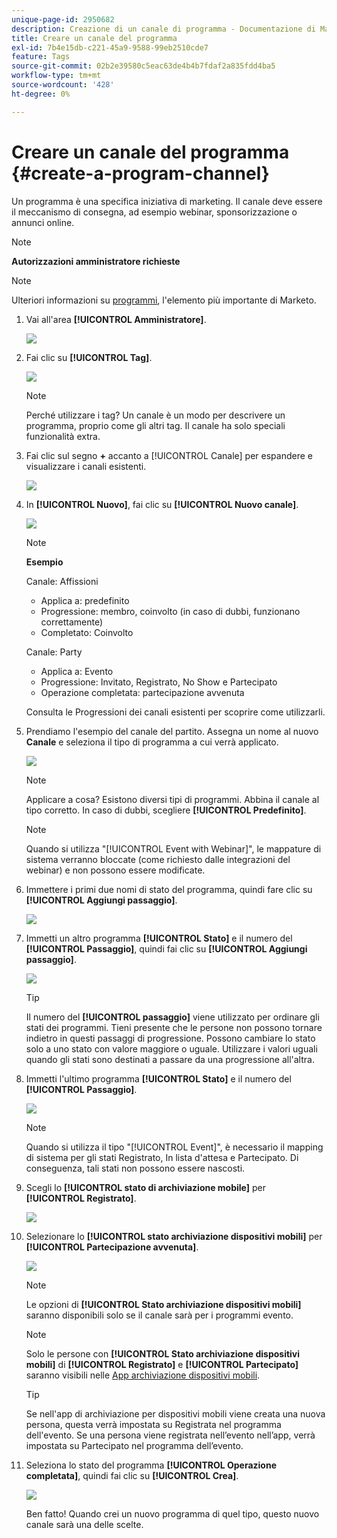 ```yaml
---
unique-page-id: 2950682
description: Creazione di un canale di programma - Documentazione di Marketo - Documentazione del prodotto
title: Creare un canale del programma
exl-id: 7b4e15db-c221-45a9-9588-99eb2510cde7
feature: Tags
source-git-commit: 02b2e39580c5eac63de4b4b7fdaf2a835fdd4ba5
workflow-type: tm+mt
source-wordcount: '428'
ht-degree: 0%

---
```


# Creare un canale del programma {#create-a-program-channel}

Un programma è una specifica iniziativa di marketing. Il canale deve essere il meccanismo di consegna, ad esempio webinar, sponsorizzazione o annunci online.

>[!NOTE]
>
>**Autorizzazioni amministratore richieste**

>[!NOTE]
>
>Ulteriori informazioni su [programmi](/help/marketo/product-docs/core-marketo-concepts/programs/creating-programs/understanding-programs.md), l&#39;elemento più importante di Marketo.

1. Vai all&#39;area **[!UICONTROL Amministratore]**.

   ![](assets/create-a-program-channel-1.png)

1. Fai clic su **[!UICONTROL Tag]**.

   ![](assets/create-a-program-channel-2.png)

   >[!NOTE]
   >
   >Perché utilizzare i tag? Un canale è un modo per descrivere un programma, proprio come gli altri tag. Il canale ha solo speciali funzionalità extra.

1. Fai clic sul segno **+** accanto a [!UICONTROL Canale] per espandere e visualizzare i canali esistenti.

   ![](assets/create-a-program-channel-3.png)

1. In **[!UICONTROL Nuovo]**, fai clic su **[!UICONTROL Nuovo canale]**.

   ![](assets/create-a-program-channel-4.png)

   >[!NOTE]
   >
   >**Esempio**
   >
   >Canale: Affissioni
   >
   >* Applica a: predefinito
   >* Progressione: membro, coinvolto (in caso di dubbi, funzionano correttamente)
   >* Completato: Coinvolto
   >
   >Canale: Party
   >
   >* Applica a: Evento
   >* Progressione: Invitato, Registrato, No Show e Partecipato
   >* Operazione completata: partecipazione avvenuta
   >
   >Consulta le Progressioni dei canali esistenti per scoprire come utilizzarli.

1. Prendiamo l&#39;esempio del canale del partito. Assegna un nome al nuovo **Canale** e seleziona il tipo di programma a cui verrà applicato.

   ![](assets/create-a-program-channel-5.png)

   >[!NOTE]
   >
   >Applicare a cosa? Esistono diversi tipi di programmi. Abbina il canale al tipo corretto. In caso di dubbi, scegliere **[!UICONTROL Predefinito]**.

   >[!NOTE]
   >
   >Quando si utilizza &quot;[!UICONTROL Event with Webinar]&quot;, le mappature di sistema verranno bloccate (come richiesto dalle integrazioni del webinar) e non possono essere modificate.

1. Immettere i primi due nomi di stato del programma, quindi fare clic su **[!UICONTROL Aggiungi passaggio]**.

   ![](assets/create-a-program-channel-6.png)

1. Immetti un altro programma **[!UICONTROL Stato]** e il numero del **[!UICONTROL Passaggio]**, quindi fai clic su **[!UICONTROL Aggiungi passaggio]**.

   ![](assets/create-a-program-channel-7.png)

   >[!TIP]
   >
   >Il numero del **[!UICONTROL passaggio]** viene utilizzato per ordinare gli stati dei programmi. Tieni presente che le persone non possono tornare indietro in questi passaggi di progressione. Possono cambiare lo stato solo a uno stato con valore maggiore o uguale. Utilizzare i valori uguali quando gli stati sono destinati a passare da una progressione all&#39;altra.

1. Immetti l&#39;ultimo programma **[!UICONTROL Stato]** e il numero del **[!UICONTROL Passaggio]**.

   ![](assets/create-a-program-channel-8.png)

   >[!NOTE]
   >
   >Quando si utilizza il tipo &quot;[!UICONTROL Event]&quot;, è necessario il mapping di sistema per gli stati Registrato, In lista d&#39;attesa e Partecipato. Di conseguenza, tali stati non possono essere nascosti.

1. Scegli lo **[!UICONTROL stato di archiviazione mobile]** per **[!UICONTROL Registrato]**.

   ![](assets/create-a-program-channel-9.png)

1. Selezionare lo **[!UICONTROL stato archiviazione dispositivi mobili]** per **[!UICONTROL Partecipazione avvenuta]**.

   ![](assets/create-a-program-channel-10.png)

   >[!NOTE]
   >
   >Le opzioni di **[!UICONTROL Stato archiviazione dispositivi mobili]** saranno disponibili solo se il canale sarà per i programmi evento.

   >[!NOTE]
   >
   >Solo le persone con **[!UICONTROL Stato archiviazione dispositivi mobili]** di **[!UICONTROL Registrato]** e **[!UICONTROL Partecipato]** saranno visibili nelle [App archiviazione dispositivi mobili](/help/marketo/product-docs/core-marketo-concepts/mobile-apps/event-check-in/event-check-in-overview.md).

   >[!TIP]
   >
   >Se nell&#39;app di archiviazione per dispositivi mobili viene creata una nuova persona, questa verrà impostata su Registrata nel programma dell&#39;evento. Se una persona viene registrata nell’evento nell’app, verrà impostata su Partecipato nel programma dell’evento.

1. Seleziona lo stato del programma **[!UICONTROL Operazione completata]**, quindi fai clic su **[!UICONTROL Crea]**.

   ![](assets/create-a-program-channel-11.png)

   Ben fatto! Quando crei un nuovo programma di quel tipo, questo nuovo canale sarà una delle scelte.
